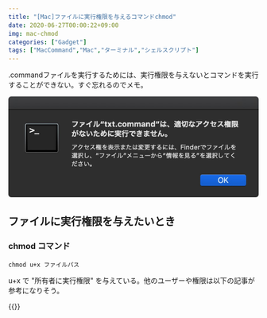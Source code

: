 ```yaml
---
title: "[Mac]ファイルに実行権限を与えるコマンドchmod"
date: 2020-06-27T00:00:22+09:00
img: mac-chmod
categories: ["Gadget"]
tags: ["MacCommand","Mac","ターミナル","シェルスクリプト"]
---
```


.commandファイルを実行するためには、実行権限を与えないとコマンドを実行することができない。すぐ忘れるのでメモ。

![適切なアクセス権限がないため実行できません。と表示されてしまう](../../../images/mac-chmod-1.jpg)

## ファイルに実行権限を与えたいとき

### chmod コマンド

```shell
chmod u+x ファイルパス
```

u+x で "所有者に実行権限" を与えている。他のユーザーや権限は以下の記事が参考になりそう。

{{<blogcard url="https://qiita.com/ntkgcj/items/6450e25c5564ccaa1b95">}}